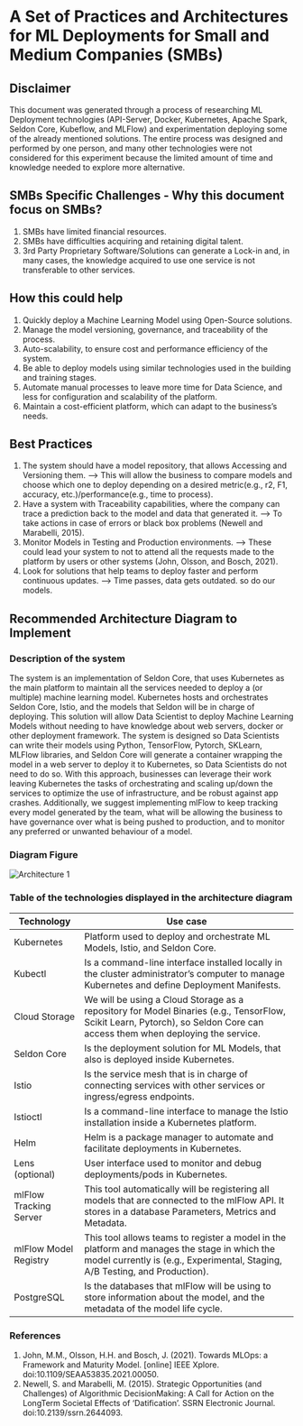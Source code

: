 # A Set of Practices and Architectures for ML Deployments for Small and Medium Companies (SMBs)
## Disclaimer
This document was generated through a process of researching ML Deployment technologies (API-Server, Docker, Kubernetes, Apache Spark, Seldon Core, Kubeflow, and MLFlow) and experimentation deploying some of the already mentioned solutions. The entire process was designed and performed by one person, and many other technologies were not considered for this experiment because the limited amount of time and knowledge needed to explore more alternative.

## SMBs Specific Challenges - Why this document focus on SMBs?
1. SMBs have limited financial resources.
2. SMBs have difficulties acquiring and retaining digital talent.
3. 3rd Party Proprietary Software/Solutions can generate a Lock-in and, in many cases, the knowledge acquired to use one service is not transferable to other services.

## How this could help
1. Quickly deploy a Machine Learning Model using Open-Source solutions.
2. Manage the model versioning, governance, and traceability of the process.
3. Auto-scalability, to ensure cost and performance efficiency of the system.
4. Be able to deploy models using similar technologies used in the building and training stages.
5. Automate manual processes to leave more time for Data Science, and less for configuration and scalability of the platform.
6. Maintain a cost-efficient platform, which can adapt to the business’s needs.

## Best Practices
1. The system should have a model repository, that allows Accessing and Versioning them. --> This will allow the business to compare models and choose which one to deploy depending on a desired 
   metric(e.g., r2, F1, accuracy, etc.)/performance(e.g., time to process).
2. Have a system with Traceability capabilities, where the company can trace a prediction back to the model and data that generated it. --> To take actions in case of errors or black box 
   problems (Newell and Marabelli, 2015).
3. Monitor Models in Testing and Production environments. --> These could lead your system to not to attend all the requests made to the platform by users or other systems (John, Olsson, and Bosch, 2021).
4. Look for solutions that help teams to deploy faster and perform continuous updates. --> Time passes, data gets outdated. so do our models.

## Recommended Architecture Diagram to Implement
### Description of the system
The system is an implementation of Seldon Core, that uses Kubernetes as the main platform to maintain all the services needed to deploy a (or multiple) machine learning model. Kubernetes hosts and orchestrates Seldon Core, Istio, and the models that Seldon will be in charge of deploying.
This solution will allow Data Scientist to deploy Machine Learning Models without needing to have knowledge about web servers, docker or other deployment framework. The system is designed so Data Scientists can write their models using Python, TensorFlow, Pytorch, SKLearn, MLFlow libraries, and Seldon Core will generate a container wrapping the model in a web server to deploy it to Kubernetes, so Data Scientists do not need to do so. With this approach, businesses can leverage their work leaving Kubernetes the tasks of orchestrating and scaling up/down the services to optimize the use of infrastructure, and be robust against app crashes. Additionally, we suggest implementing mlFlow to keep tracking every model generated by the team, what will be allowing the business to have governance over what is being pushed to production, and to monitor any preferred or unwanted behaviour of a model.

### Diagram Figure
![Architecture 1](https://dissertationfco.blob.core.windows.net/dissfco/2ndArchitecture.png?)

### Table of the technologies displayed in the architecture diagram

| Technology | Use case |
| --- | --- |
| Kubernetes | Platform used to deploy and orchestrate ML Models, Istio, and Seldon Core. |
| Kubectl | Is a command-line interface installed locally in the cluster administrator’s computer to manage Kubernetes and define Deployment Manifests. |
| Cloud Storage | We will be using a Cloud Storage as a repository for Model Binaries (e.g., TensorFlow, Scikit Learn, Pytorch), so Seldon Core can access them when deploying the service. |
| Seldon Core | Is the deployment solution for ML Models, that also is deployed inside Kubernetes. |
| Istio | Is the service mesh that is in charge of connecting services with other services or ingress/egress endpoints. |
| Istioctl | Is a command-line interface to manage the Istio installation inside a Kubernetes platform. |
| Helm | Helm is a package manager to automate and facilitate deployments in Kubernetes. |
| Lens (optional) | User interface used to monitor and debug deployments/pods in Kubernetes. |
| mlFlow Tracking Server |	This tool automatically will be registering all models that are connected to the mlFlow API. It stores in a database Parameters, Metrics and Metadata. |
| mlFlow Model Registry	| This tool allows teams to register a model in the platform and manages the stage in which the model currently is (e.g., Experimental, Staging, A/B Testing, and Production). |
|PostgreSQL	| Is the databases that mlFlow will be using to store information about the model, and the metadata of the model life cycle. |


### References
1. John, M.M., Olsson, H.H. and Bosch, J. (2021). Towards MLOps: a Framework and Maturity Model. [online] IEEE Xplore. doi:10.1109/SEAA53835.2021.00050.
2. Newell, S. and Marabelli, M. (2015). Strategic Opportunities (and Challenges) of Algorithmic DecisionMaking: A Call for Action on the LongTerm Societal Effects of ‘Datification’. SSRN Electronic Journal. doi:10.2139/ssrn.2644093.